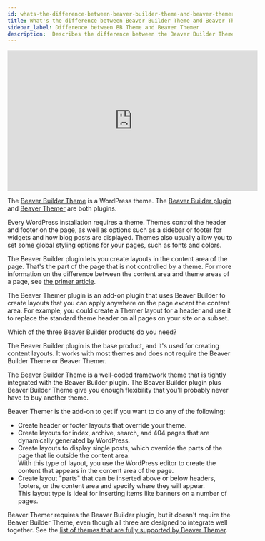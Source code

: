 ```yaml
---
id: whats-the-difference-between-beaver-builder-theme-and-beaver-themer
title: What's the difference between Beaver Builder Theme and Beaver Themer?
sidebar_label: Difference between BB Theme and Beaver Themer
description:  Describes the difference between the Beaver Builder Theme and Beaver Themer, two separate products
---
```


<div className="embed-responsive">
  <iframe width="560" height="315" src="https://www.youtube.com/embed/KNpGTrCguEA" title="YouTube video player" frameborder="0" allow="accelerometer; autoplay; clipboard-write; encrypted-media; gyroscope; picture-in-picture" allowfullscreen></iframe>
</div>

The [Beaver Builder Theme](https://www.wpbeaverbuilder.com/wordpress-framework-theme/) is a WordPress theme. The [Beaver Builder
plugin](https://www.wpbeaverbuilder.com) and [Beaver Themer](https://www.wpbeaverbuilder.com/beaver-themer/) are both plugins.

Every WordPress installation requires a theme. Themes control the header and
footer on the page, as well as options such as a sidebar or footer for widgets
and how blog posts are displayed. Themes also usually allow you to set some
global styling options for your pages, such as fonts and colors.

The Beaver Builder plugin lets you create layouts in the content area
of the page. That's the part of the page that is not controlled by a theme.
For more information on the difference between the content area and theme
areas of a page, see [the primer article](/beaver-themer/getting-started/primer-on-wordpress-content-and-theme-areas-themer.md).

The Beaver Themer plugin is an add-on plugin that uses Beaver Builder to
create layouts that you can apply anywhere on the page _except_ the content
area. For example, you could create a Themer layout for a header and use it to
replace the standard theme header on all pages on your site or a subset.

Which of the three Beaver Builder products do you need?

The Beaver Builder plugin is the base product, and it's used for creating
content layouts. It works with most themes and does not require the Beaver
Builder Theme or Beaver Themer.

The Beaver Builder Theme is a well-coded framework theme that is tightly
integrated with the Beaver Builder plugin. The Beaver Builder plugin plus
Beaver Builder Theme give you enough flexibility that you'll probably never
have to buy another theme.

Beaver Themer is the add-on to get if you want to do any of the following:

  * Create header or footer layouts that override your theme.
  * Create layouts for index, archive, search, and 404 pages that are dynamically generated by WordPress.
  * Create layouts to display single posts, which override the parts of the page that lie outside the content area.  
With this type of layout, you use the WordPress editor to create the content that appears in the content area of the page.
  * Create layout "parts" that can be inserted above or below headers, footers, or the content area and specify where they will appear.  
This layout type is ideal for inserting items like banners on a number of
pages.

Beaver Themer requires the Beaver Builder plugin, but it doesn't require the
Beaver Builder Theme, even though all three are designed to integrate well
together. See the [list of themes that are fully supported by Beaver Themer](/beaver-themer/management-compatibility/beaver-themer-supported-themes.md).
